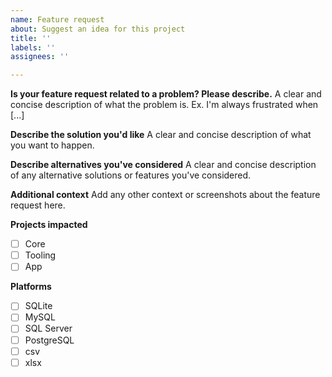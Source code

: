 ```yaml
---
name: Feature request
about: Suggest an idea for this project
title: ''
labels: ''
assignees: ''

---
```


**Is your feature request related to a problem? Please describe.**
A clear and concise description of what the problem is. Ex. I'm always frustrated when [...]

**Describe the solution you'd like**
A clear and concise description of what you want to happen.

**Describe alternatives you've considered**
A clear and concise description of any alternative solutions or features you've considered.

**Additional context**
Add any other context or screenshots about the feature request here.

**Projects impacted**
* [ ] Core
* [ ] Tooling
* [ ] App

**Platforms**
* [ ] SQLite
* [ ] MySQL
* [ ] SQL Server
* [ ] PostgreSQL
* [ ] csv
* [ ] xlsx  